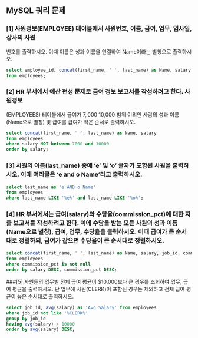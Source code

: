 ## MySQL 쿼리 문제
### [1] 사원정보(EMPLOYEE) 테이블에서 사원번호, 이름, 급여, 업무, 입사일, 상사의 사원
번호를 출력하시오. 이때 이름은 성과 이름을 연결하여 Name이라는 별칭으로 출력하시오.
```sql
select employee_id, concat(first_name, ' ', last_name) as Name, salary, job_id, hire_date, manager_id
from employees;
```


### [2] HR 부서에서 예산 편성 문제로 급여 정보 보고서를 작성하려고 한다. 사원정보
(EMPLOYEES) 테이블에서 급여가 $7,000~$10,000 범위 이외인 사람의 성과 이름(Name으로 별칭) 및 급여를 급여가 작은 순서로 출력하시오.
``` SQL
select concat(first_name, ' ', last_name) as Name, salary
from employees
where salary NOT between 7000 and 10000
order by salary;
```


### [3] 사원의 이름(last_name) 중에 ‘e’ 및 ‘o’ 글자가 포함된 사원을 출력하시오. 이때 머리글은 ‘e and o Name’라고 출력하시오.
```sql
select last_name as 'e AND o Name'
from employees
where last_name LIKE '%e%' and last_name LIKE '%o%';
```

### [4] HR 부서에서는 급여(salary)와 수당율(commission_pct)에 대한 지출 보고서를 작성하려고 한다. 이에 수당을 받는 모든 사원의 성과 이름(Name으로 별칭), 급여, 업무, 수당율을 출력하시오. 이때 급여가 큰 순서대로 정렬하되, 급여가 같으면 수당율이 큰 순서대로 정렬하시오.
```sql
select concat(first_name, ' ', last_name) as Name, salary, job_id, commission_pct, (salary * commission_pct) as bonus
from employees
where commission_pct is not null
order by salary DESC, commission_pct DESC;
```

###[5] 사원들의 업무별 전체 급여 평균이 $10,000보다 큰 경우를 조회하여 업무, 급여 평균을 출력하시오. 단 업무에 사원(CLERK)이 포함된 경우는 제외하고 전체 급여 평균이 높은 순서대로 출력하시오.
```sql
select job_id, avg(salary) as 'Avg Salary' from employees
where job_id not like '%CLERK%'
group by job_id
having avg(salary) > 10000
order by avg(salary) DESC;
```
